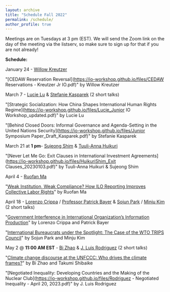 ```yaml
---
layout: archive
title: "Schedule Fall 2022"
permalink: /schedule/
author_profile: true
---
```

Meetings are on Tuesdays at 3 pm (EST). We will send the Zoom link on the day of the meeting via the listserv, so make sure to sign up for that if you are not already!

**Schedule:**

January 24 - [Willow Kreutzer](https://willowkreutzer.weebly.com/)

"[CEDAW Reservation Reversal](https://io-workshop.github.io/files/CEDAW Reservations - Kreutzer Jr IO.pdf)" by Willow Kreutzer
&nbsp;

March 7 - [Lucie Lu](https://lucielu.net/) & [Stefanie Kasparek](https://stefaniekasparek.com/) (2 short talks)

"[Strategic Socialization: How China Shapes International Human Rights Regime](https://io-workshop.github.io/files/Lucie_Junior IO Workshop_updated.pdf)" by Lucie Lu
&nbsp;

"[Behind Closed Doors: Informal Governance and Agenda-Setting in the United Nations Security](https://io-workshop.github.io/files/Junior Symposium Paper_Draft_Kasparek.pdf)" by Stefanie Kasparek
&nbsp;

March 21 at **1 pm**- [Sujeong Shim](https://www.sujeongshim.com/)  & [Tuuli-Anna Huikuri](https://sites.google.com/view/tuuliannahuikuri?pli=1)

"[Never Let Me Go: Exit Clauses in International Investment Agreements](https://io-workshop.github.io/files/HuikuriShim_Exit Clauses_20230103.pdf)" by Tuuli-Anna Huikuri & Sujeong Shim
&nbsp;

April 4 - [Ruofan Ma](https://twitter.com/ruofan_ma)

"[Weak Institution, Weak Compliance? How ILO Reporting Improves Collective Labor Rights](https://io-workshop.github.io/files/JuniorIO_draft.pdf)" by Ruofan Ma
&nbsp;

April 18 - [Lorenzo Crippa](https://lorenzo-crippa.github.io/) / [Professor Patrick Bayer](https://www.patrickbayer.com/) & [Sojun Park](https://sites.google.com/view/sojunp/home) / [Minju Kim](https://www.maxwell.syr.edu/directory/minju-kim) (2 short talks)

"[Government Interference in International Organization’s Information Production](https://io-workshop.github.io/files/BC_IPCC_main.pdf)" by Lorenzo Crippa and Patrick Bayer
&nbsp;

"[International Bureaucrats under the Spotlight: The Case of the WTO TRIPS Council](https://io-workshop.github.io/files/transparency%20(Park%20and%20Kim,%2004.11.23).pdf)" by Sojun Park and Minju Kim
&nbsp;

May 2 @ **11:00 AM EST** - [Bi Zhao](https://www.bi-zhao.com/) & [J. Luis Rodriguez](https://www.jluisrodriguez.com/) (2 short talks)

"[Climate change discourse at the UNFCCC: Who drives the climate frames?](https://io-workshop.github.io/files/ClimateFrames_ShibaikeZhao_Apr2023.pdf)" by Bi Zhao and Takumi Shibaike
&nbsp;

"[Negotiated Inequality: Developing Countries and the Making of the Nuclear Club](https://io-workshop.github.io/files/Rodriguez - Negotiated Inequality - April 20, 2023.pdf)" by J. Luis Rodriguez
&nbsp;

<!--September 6 - [Rachel Schoner](https://sites.google.com/view/racheljschoner/) (Job Talk)

"[Naming and Shaming in the Human Rights Committee: Individual Petitions’ Effect on Human Rights](https://io-workshop.github.io/files/Schoner_JMP.pdf)" by Rachel Schoner
&nbsp;

September 20 - [Tyler Pratt](https://www.tylerbpratt.com/) & [Timon Forster](http://www.timonforster.net/) (2 Short Talks)

"[Fighting Facts or Fighting Norms: Contestation Over International Law Violations](https://io-workshop.github.io/files/MorsePratt_FactsorNorms.pdf)" by Julia C. Morse and Tyler Pratt
&nbsp;

"[Respected individuals: How state representatives wield outsize influence in international organizations](https://io-workshop.github.io/files/Forster2022_RespectedIndividuals.pdf)" by Timon Forster
&nbsp;

October 4 - [Averell Schmidt](https://www.averellschmidt.org/) (Job Talk)

"[How Treaty Withdrawal Impacts International Cooperation](https://osf.io/preprints/socarxiv/meyau/)" by Averell Schmidt
&nbsp;

October 18 - [Andrew McWard](https://www.andrewmcward.com/) (Job Talk)

"[Allies of Convenience: How NGOs and the United States Cooperate to Control Intergovernmental Organizations](https://io-workshop.github.io/files/McWard_2022.pdf)" by Andrew McWard
&nbsp;

November 1 - [Lucie Lu](https://lucielu.net/) (Job Talk)
Rescheduled to next semester.

November 15 - [Raymond Wang](https://polisci.mit.edu/people/raymond-wang) & [Stefanie Kasparek](https://stefaniekasparek.com/) (2 Short Talks)

"[Building a new stove: how rising powers shape international order](https://io-workshop.github.io/files/wang_dv_chapter_io_workshop.pdf)" by Raymond Wang
&nbsp;

November 29 - [Mike Denly](https://mikedenly.com/)(1 Short Talk)

December 13 - [Vegard Torstad](http://www.vegardtorstad.com/) & [Mona Saleh](https://www.giga-hamburg.de/en/the-giga/team/saleh-mona) (2 Short Talks)

"[Commitment Ambiguity and Prudence in Climate Pledges](https://io-workshop.github.io/files/torstad_wiborg_commitment-ambiguity-dec22.pdf)" by Vegard Tørstad and Vegard Wiborg
&nbsp;

"[Legitimation by differentiation: How do International Organizations Claim Legitimacy in Complexity?](https://io-workshop.github.io/files/Saleh_Mona_draft paper IO JS.pdf)" by Mona Saleh
&nbsp; -->



<!-- Meetings are scheduled on Mondays at noon US eastern time, unless otherwise noted. The Zoom address will be made available to participants ahead of each meeting. -->



<!-- **February 7th: Ebad Ebadi (GWU), "*Adapting to Sanctions: Evidence from Firm Response and Market Reallocation in Iran.*"**
<br />
*Moderator:* Oriana Montti (Brandeis). -->
